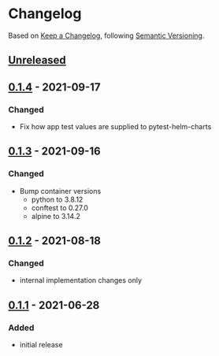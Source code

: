 # Changelog

Based on [Keep a Changelog](https://keepachangelog.com/en/1.0.0/),
following [Semantic Versioning](https://semver.org/spec/v2.0.0.html).

## [Unreleased]

## [0.1.4] - 2021-09-17

### Changed

- Fix how app test values are supplied to pytest-helm-charts

## [0.1.3] - 2021-09-16

### Changed

- Bump container versions
  - python to 3.8.12
  - conftest to 0.27.0
  - alpine to 3.14.2

## [0.1.2] - 2021-08-18

### Changed

- internal implementation changes only

## [0.1.1] - 2021-06-28

### Added

- initial release

[Unreleased]: https://github.com/giantswarm/app-test-suite/compare/v0.1.4...HEAD
[0.1.4]: https://github.com/giantswarm/app-test-suite/compare/v0.1.3...v0.1.4
[0.1.3]: https://github.com/giantswarm/app-test-suite/compare/v0.1.2...v0.1.3
[0.1.2]: https://github.com/giantswarm/app-test-suite/compare/v0.1.1...v0.1.2
[0.1.1]: https://github.com/giantswarm/app-test-suite/releases/tag/v0.1.1

